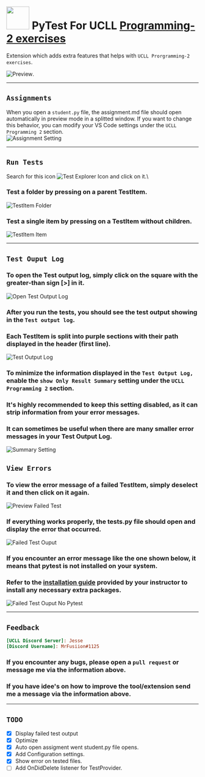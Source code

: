 
<h1>
    <img src="./images/logo.png" width="60" height="60">
    PyTest For UCLL
    <a href="https://github.com/UCLL-PR2/exercises">Programming-2 exercises</a>
</h1>

Extension which adds extra features that helps with `UCLL Prorgramming-2 exercises`.

![Preview](./images/preview_test_items.png).

<hr>

## `Assignments`
When you open a `student.py` file, the assignment.md file should open automatically in preview mode in a splitted window. If you want to change this behavior, you can modify your VS Code settings under the `UCLL Programming 2` section.\
![Assignment Setting](./images/setting_auto_open_assigment.png)

<hr>

## `Run Tests`

Search for this icon ![Test Explorer Icon](./images/test_explorer_icon.png) and click on it.\
### Test a folder by pressing on a parent TestItem.
![TestItem Folder](./images/test_folder.png)
### Test a single item by pressing on a TestItem without children.
![TestItem Item](./images/test_item.png)
<hr>

## `Test Ouput Log`
### To open the Test output log, simply click on the square with the greater-than sign [>] in it.
![Open Test Output Log](./images/open_test_output_log.png)

### After you run the tests, you should see the test output showing in the `Test output log`.
### Each TestItem is split into purple sections with their path displayed in the header (first line).
![Test Output Log](./images/test_ouput.png)

### To minimize the information displayed in the `Test Output Log,` enable the `show Only Result Summary` setting under the `UCLL Programming 2` section.
### It's highly recommended to keep this setting disabled, as it can strip information from your error messages.
### It can sometimes be useful when there are many smaller error messages in your Test Output Log.
![Summary Setting](./images/setting_show_only_result_summary.png)

## `View Errors`
### To view the error message of a failed TestItem, simply deselect it and then click on it again.
![Preview Failed Test](/images/preview_with_failed_test.png)

### If everything works properly, the tests.py file should open and display the error that occurred.
![Failed Test Ouput](/images/failed_test_output.png)

### If you encounter an error message like the one shown below, it means that pytest is not installed on your system.
### Refer to the [installation guide](https://ucll-pr2.github.io/exercises/installation/python-packages.html) provided by your instructor to install any necessary extra packages.
![Failed Test Ouput No Pytest](/images/failed_test_ouput_no_pytest.png)

<hr>

## `Feedback`
```ini
[UCLL Discord Server]: Jesse
[Discord Username]: MrFusiion#1125
```
### If you encounter any bugs, please open a `pull request` or message me via the information above.
### If you have idee's on how to improve the tool/extension send me a message via the information above.

<hr>

## `TODO`
- [X] Display failed test output
- [X] Optimize
- [X] Auto open assigment went student.py file opens.
- [X] Add Configuration settings.
- [X] Show error on tested files.
- [ ] Add OnDidDelete listener for TestProvider.
